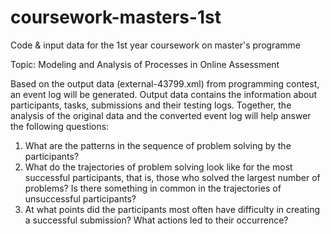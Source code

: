 # coursework-masters-1st
Code &amp; input data for the 1st year coursework on master's programme

Topic: Modeling and Analysis of Processes in Online Assessment

Based on the output data (external-43799.xml) from programming contest, an event log will be generated. 
Output data contains the information about participants, tasks, submissions and their testing logs. 
Together, the analysis of the original data and the converted event log will help answer the following questions:

1. What are the patterns in the sequence of problem solving by the participants? 
2. What do the trajectories of problem solving look like for the most successful participants, that is, those who solved the largest number of problems? Is there something in common in the trajectories of unsuccessful participants?
3. At what points did the participants most often have difficulty in creating a successful submission? What actions led to their occurrence?
